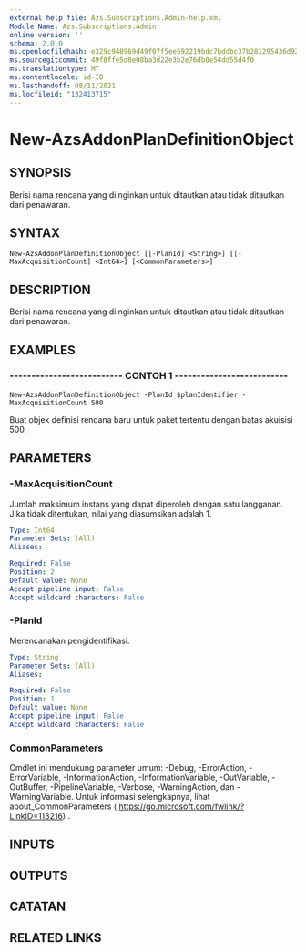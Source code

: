```yaml
---
external help file: Azs.Subscriptions.Admin-help.xml
Module Name: Azs.Subscriptions.Admin
online version: ''
schema: 2.0.0
ms.openlocfilehash: e329c948969d49f07f5ee592219bdc7bddbc37b281295436d92ec67015fd5fdb
ms.sourcegitcommit: 49f8ffe5d8e08ba3d22e3b2e76db0e54dd55d4f0
ms.translationtype: MT
ms.contentlocale: id-ID
ms.lasthandoff: 08/11/2021
ms.locfileid: "132413715"
---
```

# New-AzsAddonPlanDefinitionObject

## SYNOPSIS
Berisi nama rencana yang diinginkan untuk ditautkan atau tidak ditautkan dari penawaran.

## SYNTAX

```
New-AzsAddonPlanDefinitionObject [[-PlanId] <String>] [[-MaxAcquisitionCount] <Int64>] [<CommonParameters>]
```

## DESCRIPTION
Berisi nama rencana yang diinginkan untuk ditautkan atau tidak ditautkan dari penawaran.

## EXAMPLES

### -------------------------- CONTOH 1 --------------------------
```
New-AzsAddonPlanDefinitionObject -PlanId $planIdentifier -MaxAcquisitionCount 500
```

Buat objek definisi rencana baru untuk paket tertentu dengan batas akuisisi 500.

## PARAMETERS

### -MaxAcquisitionCount
Jumlah maksimum instans yang dapat diperoleh dengan satu langganan.
Jika tidak ditentukan, nilai yang diasumsikan adalah 1.

```yaml
Type: Int64
Parameter Sets: (All)
Aliases: 

Required: False
Position: 2
Default value: None
Accept pipeline input: False
Accept wildcard characters: False
```

### -PlanId
Merencanakan pengidentifikasi.

```yaml
Type: String
Parameter Sets: (All)
Aliases: 

Required: False
Position: 1
Default value: None
Accept pipeline input: False
Accept wildcard characters: False
```

### CommonParameters
Cmdlet ini mendukung parameter umum: -Debug, -ErrorAction, -ErrorVariable, -InformationAction, -InformationVariable, -OutVariable, -OutBuffer, -PipelineVariable, -Verbose, -WarningAction, dan -WarningVariable. Untuk informasi selengkapnya, lihat about_CommonParameters ( https://go.microsoft.com/fwlink/?LinkID=113216) .

## INPUTS

## OUTPUTS

## CATATAN

## RELATED LINKS

